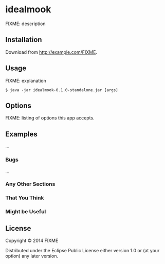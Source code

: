 # idealmook

FIXME: description

## Installation

Download from http://example.com/FIXME.

## Usage

FIXME: explanation

    $ java -jar idealmook-0.1.0-standalone.jar [args]

## Options

FIXME: listing of options this app accepts.

## Examples

...

### Bugs

...

### Any Other Sections
### That You Think
### Might be Useful

## License

Copyright © 2014 FIXME

Distributed under the Eclipse Public License either version 1.0 or (at
your option) any later version.
